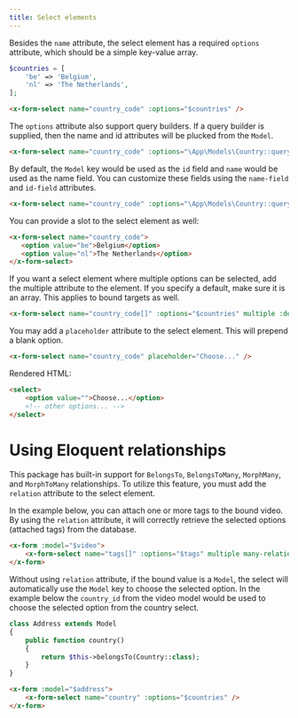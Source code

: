 ```yaml
---
title: Select elements
---
```


Besides the `name` attribute, the select element has a required `options` attribute, which should be a simple key-value array.

```php
$countries = [
    'be' => 'Belgium',
    'nl' => 'The Netherlands',
];
```

```html
<x-form-select name="country_code" :options="$countries" />
```

The `options` attribute also support query builders. If a query builder is supplied, then the name and id attributes will be plucked from the `Model`.

```html
<x-form-select name="country_code" :options="\App\Models\Country::query()" />
```

By default, the `Model` key would be used as the `id` field and `name` would be used as the name field.
You can customize these fields using the `name-field` and `id-field` attributes.

```html
<x-form-select name="country_code" :options="\App\Models\Country::query()" name-field="formatted_name" id-field="code" />
```

You can provide a slot to the select element as well:

```html
<x-form-select name="country_code">
   <option value="be">Belgium</option>
   <option value="nl">The Netherlands</option>
</x-form-select>
```

If you want a select element where multiple options can be selected, add the multiple attribute to the element. If you specify a default, make sure it is an array. This applies to bound targets as well.

```html
<x-form-select name="country_code[]" :options="$countries" multiple :default="['be', 'nl']" />
```

You may add a `placeholder` attribute to the select element. This will prepend a blank option.

```html
<x-form-select name="country_code" placeholder="Choose..." />
```

Rendered HTML:

```html
<select>
    <option value="">Choose...</option>
    <!-- other options... -->
</select>
```

# Using Eloquent relationships

This package has built-in support for `BelongsTo`, `BelongsToMany`, `MorphMany`, and `MorphToMany` relationships. To utilize this feature, you must add the `relation` attribute to the select element.

In the example below, you can attach one or more tags to the bound video. By using the `relation` attribute, it will correctly retrieve the selected options (attached tags) from the database.

```html
<x-form :model="$video">
    <x-form-select name="tags[]" :options="$tags" multiple many-relation />
</x-form>
```

Without using `relation` attribute, if the bound value is a `Model`, the select will automatically use the `Model` key to choose the selected option.
In the example below the `country_id` from the video model would be used to choose the selected option from the country select.

```php
class Address extends Model
{
    public function country()
    {
        return $this->belongsTo(Country::class);
    }
}
```

```html
<x-form :model="$address">
    <x-form-select name="country" :options="$countries" />
</x-form>
```
